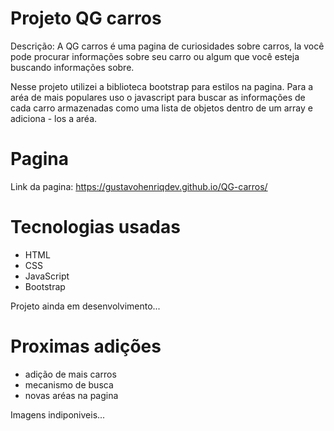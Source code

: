 # Projeto QG carros

Descrição: A QG carros é uma pagina de curiosidades sobre carros, la você pode procurar informações sobre seu carro
ou algum que você esteja buscando informações sobre.

Nesse projeto utilizei a biblioteca bootstrap para estilos na pagina. Para a aréa de mais populares uso o javascript para
buscar as informações de cada carro armazenadas como uma lista de objetos dentro de um array e adiciona - los a aréa.

# Pagina
Link da pagina: https://gustavohenriqdev.github.io/QG-carros/

# Tecnologias usadas
- HTML
- CSS
- JavaScript
- Bootstrap

Projeto ainda em desenvolvimento...

# Proximas adições
- adição de mais carros
- mecanismo de busca
- novas aréas na pagina


Imagens indiponiveis...
